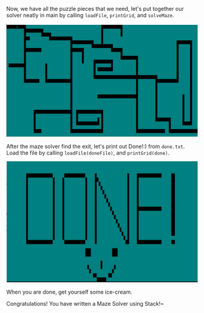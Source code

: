 Now, we have all the puzzle pieces that we need, let's put together our solver neatly in main by calling `loadFile`, `printGrid`, and `solveMaze`.

<img src="./Images/img7.png" alt="maze" style="zoom:69%;" />

After the maze solver find the exit, let's print out Done!:) from `done.txt`. Load the file by calling `loadFile(doneFile)`, and `printGrid(done)`.

<img src="./Images/img8.png" alt="maze" style="zoom: 50%;" />

When you are done, get yourself some ice-cream.

Congratulations! You have written a Maze Solver using Stack!~  
 